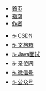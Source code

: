 - [<span class="iconfont icon-shouye-xianxing"></span> 首页](/)
- [<span class="iconfont icon-icon_fabu"></span> 指南](guide/)
- [<span class="iconfont icon-wodeguanzhu"></span> 作者]()

[//]: # (   - [☕️ 相亲交友]&#40;https://www.yjava.cn/#/me/&#41;)
   - [☕️ CSDN](https://yangchunjian.blog.csdn.net)
   - [☕️ 文档箱](https://www.yjava.cn/#/guide/)
   - [☕️ Java面试](https://javainterview.cn)
   - [☕️ 亲位网](https://dearlocation.com)
   - [☕️ 微信号](https://www.yjava.cn/imgs/dearlocation.jpeg)
   - [☕️ 公众号](https://www.yjava.cn/imgs/qrcode_for_gh_8756901e5b12_344.jpg)
